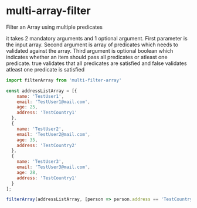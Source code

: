 # multi-array-filter
Filter an Array using multiple predicates


it takes 2 mandatory arguments and 1 optional argument. First parameter is the input array.
Second argument is array of predicates which needs to validated against the array.
Third argument is optional boolean which indicates whether an item should pass all predicates or atleast one predicate. true validates that all predicates are satisfied and false validates atleast one predicate is satisfied

```javascript
import filterArray from 'multi-filter-array'

const addressListArray = [{
    name: 'TestUser1',
    email: 'TestUser1@mail.com',
    age: 25,
    address: 'TestCountry1'
  },
  {
    name: 'TestUser2',
    email: 'TestUser2@mail.com',
    age: 35,
    address: 'TestCountry2'
  },
  {
    name: 'TestUser3',
    email: 'TestUser3@mail.com',
    age: 28,
    address: 'TestCountry1'
  }
];

filterArray(addressListArray, [person => person.address == 'TestCountry1', person => person.name == 'TestUser3'])

```